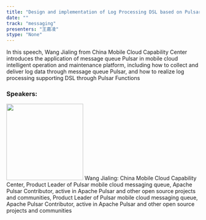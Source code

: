 ```yaml
---
title: "Design and implementation of Log Processing DSL based on Pulsar Functions"
date: "" 
track: "messaging"
presenters: "王嘉凌"
stype: "None"
---
```

In this speech, Wang Jialing from China Mobile Cloud Capability Center introduces the application of message queue Pulsar in mobile cloud intelligent operation and maintenance platform, including how to collect and deliver log data through message queue Pulsar, and how to realize log processing supporting DSL through Pulsar Functions
 ### Speakers: 
 <img src="images/speaker/1143.png" width="200" />
 Wang Jialing: China Mobile Cloud Capability Center, Product Leader of Pulsar mobile cloud messaging queue, Apache Pulsar Contributor, active in Apache Pulsar and other open source projects and communities, Product Leader of Pulsar mobile cloud messaging queue, Apache Pulsar Contributor, active in Apache Pulsar and other open source projects and communities
 